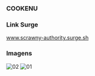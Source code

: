 ### COOKENU

### Link Surge 
www.scrawny-authority.surge.sh


### Imagens
![02](https://user-images.githubusercontent.com/87208591/146596391-5eee7931-e40a-43f0-984f-113ce881ee38.png)
![01](https://user-images.githubusercontent.com/87208591/146596403-4b648808-153a-4449-8866-b42e1988a5c6.png)

